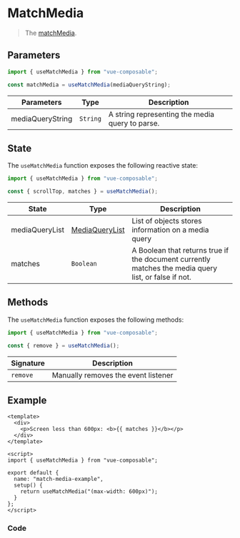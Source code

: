 # MatchMedia

> The [matchMedia](https://developer.mozilla.org/en-US/docs/Web/API/Window/matchMedia).

## Parameters

```js
import { useMatchMedia } from "vue-composable";

const matchMedia = useMatchMedia(mediaQueryString);
```

| Parameters       | Type     | Description                                     |
| ---------------- | -------- | ----------------------------------------------- |
| mediaQueryString | `String` | A string representing the media query to parse. |

## State

The `useMatchMedia` function exposes the following reactive state:

```js
import { useMatchMedia } from "vue-composable";

const { scrollTop, matches } = useMatchMedia();
```

| State          | Type                                                                              | Description                                                                                          |
| -------------- | --------------------------------------------------------------------------------- | ---------------------------------------------------------------------------------------------------- |
| mediaQueryList | [MediaQueryList](https://developer.mozilla.org/en-US/docs/Web/API/MediaQueryList) | List of objects stores information on a media query                                                  |
| matches        | `Boolean`                                                                         | A Boolean that returns true if the document currently matches the media query list, or false if not. |

## Methods

The `useMatchMedia` function exposes the following methods:

```js
import { useMatchMedia } from "vue-composable";

const { remove } = useMatchMedia();
```

| Signature | Description                         |
| --------- | ----------------------------------- |
| `remove`  | Manually removes the event listener |

## Example

```vue
<template>
  <div>
    <p>Screen less than 600px: <b>{{ matches }}</b></p>
  </div>
</template>

<script>
import { useMatchMedia } from "vue-composable";

export default {
  name: "match-media-example",
  setup() {
    return useMatchMedia("(max-width: 600px)");
  }
};
</script>
```

### Code

<ClientOnly>
<match-media-example/>
</ClientOnly>
